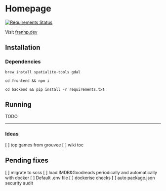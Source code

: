 # Homepage

[![Requirements Status](https://requires.io/github/franhp/homepage/requirements.svg?branch=develop)](https://requires.io/github/franhp/homepage/requirements/?branch=develop)

Visit [franhp.dev](https://franhp.dev)

## Installation

### Dependencies

```
brew install spatialite-tools gdal
```

```
cd frontend && npm i
```

```
cd backend && pip install -r requirements.txt
```

## Running

TODO

---

### Ideas

[ ] top games from grouvee
[ ] wiki toc

## Pending fixes

[ ] migrate to scss
[ ] load IMDB&Goodreads periodically and automatically with docker
[ ] Default .env file
[ ] dockerise checks
[ ] auto package.json security audit
